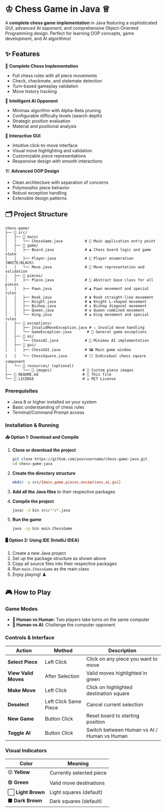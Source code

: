 # ♔ Chess Game in Java ♕

A **complete chess game implementation** in Java featuring a sophisticated GUI, advanced AI opponent, and comprehensive Object-Oriented Programming design. Perfect for learning OOP concepts, game development, and AI algorithms!

## ✨ Features

🎯 **Complete Chess Implementation**
- Full chess rules with all piece movements
- Check, checkmate, and stalemate detection
- Turn-based gameplay validation
- Move history tracking

🤖 **Intelligent AI Opponent**
- Minimax algorithm with Alpha-Beta pruning
- Configurable difficulty levels (search depth)
- Strategic position evaluation
- Material and positional analysis

🎨 **Interactive GUI**
- Intuitive click-to-move interface
- Visual move highlighting and validation
- Customizable piece representations
- Responsive design with smooth interactions

🏗️ **Advanced OOP Design**
- Clean architecture with separation of concerns
- Polymorphic piece behavior
- Robust exception handling
- Extensible design patterns

## 🗂️ Project Structure

```
chess-game/
├── 📁 src/
│   ├── 📁 main/
│   │   └── ChessGame.java          # 🚀 Main application entry point
│   ├── 📁 game/
│   │   ├── Board.java              # ♟️ Chess board logic and game state
│   │   ├── Player.java             # 👤 Player enumeration (WHITE/BLACK)
│   │   └── Move.java               # 🎯 Move representation and validation
│   ├── 📁 pieces/
│   │   ├── Piece.java              # 🔄 Abstract base class for all pieces
│   │   ├── Pawn.java               # ♟️ Pawn movement and special rules
│   │   ├── Rook.java               # ♜ Rook straight-line movement
│   │   ├── Knight.java             # ♞ Knight L-shaped movement
│   │   ├── Bishop.java             # ♝ Bishop diagonal movement
│   │   ├── Queen.java              # ♛ Queen combined movement
│   │   └── King.java               # ♚ King movement and special rules
│   ├── 📁 exceptions/
│   │   ├── InvalidMoveException.java # ⚠️ Invalid move handling
│   │   └── GameException.java       # 🚫 General game exceptions
│   ├── 📁 ai/
│   │   └── ChessAI.java            # 🧠 Minimax AI implementation
│   ├── 📁 gui/
│   │   ├── ChessGUI.java           # 🖼️ Main game window
│   │   └── ChessSquare.java        # ⬜ Individual chess square component
│   └── 📁 resources/ (optional)
│       └── 📁 images/              # 🎨 Custom piece images
├── 📄 README.md                    # 📖 This file
└── 📄 LICENSE                      # ⚖️ MIT License
```
### Prerequisites
- Java 8 or higher installed on your system
- Basic understanding of chess rules
- Terminal/Command Prompt access

### Installation & Running

#### 📥 Option 1: Download and Compile

1. **Clone or download the project**
   ```bash
   git clone https://github.com/yourusername/chess-game-java.git
   cd chess-game-java
   ```

2. **Create the directory structure**
   ```bash
   mkdir -p src/{main,game,pieces,exceptions,ai,gui}
   ```

3. **Add all the Java files** to their respective packages

4. **Compile the project**
   ```bash
   javac -d bin src/**/*.java
   ```

5. **Run the game**
   ```bash
   java -cp bin main.ChessGame
   ```

#### 🖥️ Option 2: Using IDE (IntelliJ IDEA)

1. Create a new Java project
2. Set up the package structure as shown above
3. Copy all source files into their respective packages
4. Run `main.ChessGame` as the main class
5. Enjoy playing! ♟️

## 🎮 How to Play

### Game Modes
- **👥 Human vs Human**: Two players take turns on the same computer
- **🤖 Human vs AI**: Challenge the computer opponent

### Controls & Interface

| Action | Method | Description |
|--------|--------|-------------|
| **Select Piece** | Left Click | Click on any piece you want to move |
| **View Valid Moves** | After Selection | Valid moves highlighted in green |
| **Make Move** | Left Click | Click on highlighted destination square |
| **Deselect** | Left Click Same Piece | Cancel current selection |
| **New Game** | Button Click | Reset board to starting position |
| **Toggle AI** | Button Click | Switch between Human vs AI / Human vs Human |

### Visual Indicators

| Color | Meaning |
|-------|---------|
| 🟡 **Yellow** | Currently selected piece |
| 🟢 **Green** | Valid move destinations |
| ⬜ **Light Brown** | Light squares (default) |
| ⬛ **Dark Brown** | Dark squares (default) |



